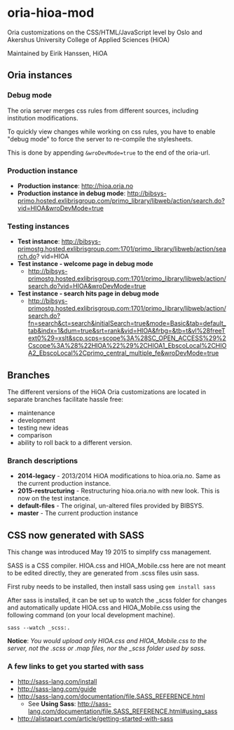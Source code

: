 # oria-hioa-mod
Oria customizations on the CSS/HTML/JavaScript level by Oslo and Akershus University College of Applied Sciences (HiOA)

Maintained by Eirik Hanssen, HiOA

## Oria instances

### Debug mode
The oria server merges css rules from different sources, including institution modifications.

To quickly view changes while working on css rules, you have to enable "debug mode" to force the server to re-compile the stylesheets.

This is done by appending ```&wroDevMode=true``` to the end of the oria-url.

### Production instance
- **Production instance**: http://hioa.oria.no
- **Production instance in debug mode**: http://bibsys-primo.hosted.exlibrisgroup.com/primo_library/libweb/action/search.do?vid=HIOA&wroDevMode=true

### Testing instances
- **Test instance**: http://bibsys-primostg.hosted.exlibrisgroup.com:1701/primo_library/libweb/action/search.do?
vid=HIOA
- **Test instance - welcome page in debug mode** 
    - http://bibsys-primostg.hosted.exlibrisgroup.com:1701/primo_library/libweb/action/search.do?vid=HIOA&wroDevMode=true
- **Test instance - search hits page in debug mode**
    - http://bibsys-primostg.hosted.exlibrisgroup.com:1701/primo_library/libweb/action/search.do?fn=search&ct=search&initialSearch=true&mode=Basic&tab=default_tab&indx=1&dum=true&srt=rank&vid=HIOA&frbg=&tb=t&vl%28freeText0%29=xslt&scp.scps=scope%3A%28SC_OPEN_ACCESS%29%2Cscope%3A%28%22HIOA%22%29%2CHIOA1_EbscoLocal%2CHIOA2_EbscoLocal%2Cprimo_central_multiple_fe&wroDevMode=true

## Branches
The different versions of the HiOA Oria customizations are located in separate branches facilitate hassle free:
- maintenance
- development
- testing new ideas
- comparison
- ability to roll back to a different version.

### Branch descriptions
- **2014-legacy** - 2013/2014 HiOA modifications to hioa.oria.no. Same as the current production instance.
- **2015-restructuring** - Restructuring hioa.oria.no with new look. This is now on the test instance.
- **default-files** - The original, un-altered files provided by BIBSYS.
- **master** - The current production instance

## CSS now generated with SASS
This change was introduced May 19 2015 to simplify css management.

SASS is a CSS compiler.
HIOA.css and HIOA_Mobile.css here are not meant to be edited directly,
they are generated from .scss files usin sass.

First ruby needs to be installed, then install sass using ```gem install sass```

After sass is installed, it can be set up to watch the _scss folder for changes and 
automatically update HIOA.css and HIOA_Mobile.css using the following command (on your local
development machine). 

```sass --watch _scss:.```

**Notice**: *You would upload only HIOA.css and HIOA_Mobile.css to the server, not 
the .scss or .map files, nor the _scss folder used by sass.*

### A few links to get you started with sass
- http://sass-lang.com/install
- http://sass-lang.com/guide
- http://sass-lang.com/documentation/file.SASS_REFERENCE.html
    - See **Using Sass**: http://sass-lang.com/documentation/file.SASS_REFERENCE.html#using_sass
- http://alistapart.com/article/getting-started-with-sass
